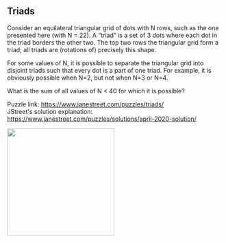 ## Triads </br> 
Consider an equilateral triangular grid of dots with N rows, such as the one presented here (with N = 22). A “triad” is a set of 3 dots where each dot in the triad borders the other two. The top two rows the triangular grid form a triad; all triads are (rotations of) precisely this shape.

For some values of N, it is possible to separate the triangular grid into disjoint triads such that every dot is a part of one triad. For example, it is obviously possible when N=2, but not when N=3 or N=4.

What is the sum of all values of N < 40 for which it is possible?

Puzzle link: https://www.janestreet.com/puzzles/triads/ </br>
JStreet's solution explanation: https://www.janestreet.com/puzzles/solutions/april-2020-solution/ </br>

<img src="https://www.janestreet.com/puzzles/wp-content/uploads/2020/04/triangular_2.png" width="250">

